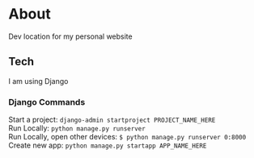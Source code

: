 # About
Dev location for my personal website

## Tech
I am using Django

### Django Commands
Start a project: `django-admin startproject PROJECT_NAME_HERE`\
Run Locally: `python manage.py runserver`\
Run Locally, open other devices: `$ python manage.py runserver 0:8000`\
Create new app: `python manage.py startapp APP_NAME_HERE`